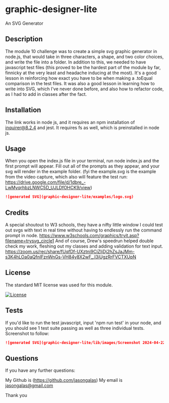 # graphic-designer-lite
An SVG Generator
## Description

The module 10 challenge was to create a simple svg graphic generator in node.js, that would take in three characters, a shape, and two color choices, and write the file into a folder. In addition to this, we needed to have javascript test files (this proved to be the hardest part of the module by far, finnicky at the very least and headache inducing at the most). It's a good lesson in reinforcing how exact you have to be when making a .toEqual comparison in the test files. It was also a good lesson in learning how to write into SVG, which I've never done before, and also how to refactor code, as I had to add in classes after the fact.

## Installation

The link works in node js, and it requires an npm installation of inquirer@8.2.4 and jest. It requires fs as well, which is preinstalled in node js.

## Usage

When you open the index.js file in your terminal, run node index.js and the first prompt will appear. Fill out all of the prompts as they appear, and your svg will render in the example folder. (fyi the example.svg is the example from the video capture, which also will feature the test run: https://drive.google.com/file/d/1dbre_-LwMyqrhbzLNWC5D_UJLDfOHCK9/view)

```md
![generated SVG](graphic-designer-lite/examples/logo.svg)
```

## Credits

A special shoutout to W3 schools, they have a nifty little window I could test out svgs with text in real time without having to endlessly run the command prompt in node. https://www.w3schools.com/graphics/tryit.asp?filename=trysvg_circle1 And of course, Drew's speedrun helped double check my work, fleshing out my classes and adding validation for text input. https://zoom.us/rec/share/fUqfDf-UXztni9CiZIjDj2hZsJaJMm-s3K4hLOa0aQfnIFznWnGs-VH84y8X2wF_.I3iUgzRrFVCTXUpN

## License

The standard MIT license was used for this module.

[![License](https://img.shields.io/badge/license-MIT-blue.svg)](https://choosealicense.com/licenses/mit/) 

## Tests

If you'd like to run the test javascript, input 'npm run test' in your node, and you should see 1 test suite passing as well as three individual tests. Screenshot to follow:

```md
![generated SVG](graphic-designer-lite/lib/images/Screenshot 2024-04-22 at 6.53.27 PM.png)
```

## Questions

If you have any further questions:

My Github is (https://github.com/jasongalas) 
My email is jasongalas@gmail.com

Thank you
